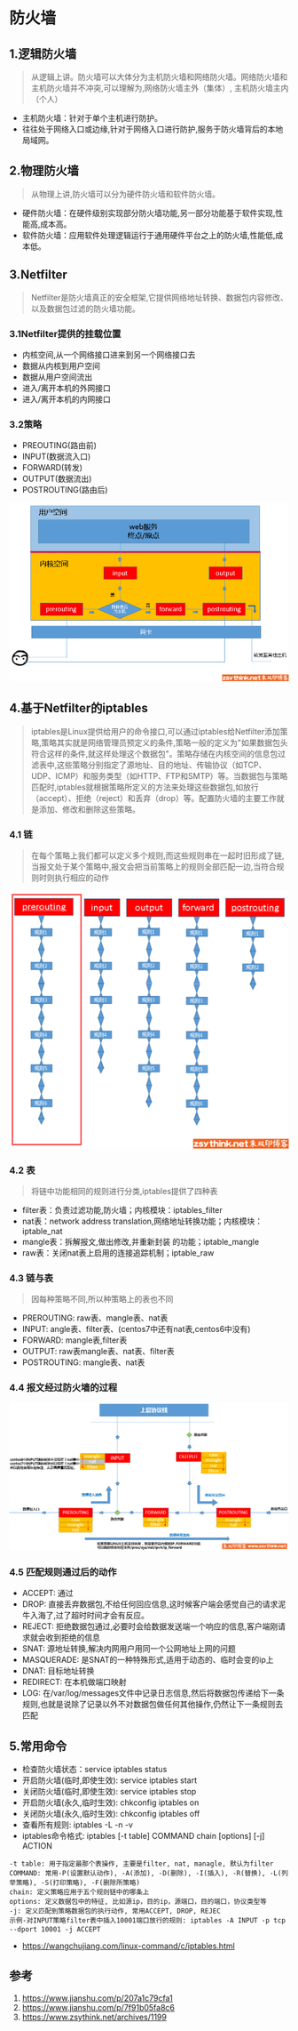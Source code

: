 # 防火墙
## 1.逻辑防火墙
> 从逻辑上讲。防火墙可以大体分为主机防火墙和网络防火墙。网络防火墙和主机防火墙并不冲突,可以理解为,网络防火墙主外（集体）, 主机防火墙主内（个人）
* 主机防火墙：针对于单个主机进行防护。
* 往往处于网络入口或边缘,针对于网络入口进行防护,服务于防火墙背后的本地局域网。
## 2.物理防火墙
> 从物理上讲,防火墙可以分为硬件防火墙和软件防火墙。
* 硬件防火墙：在硬件级别实现部分防火墙功能,另一部分功能基于软件实现,性能高,成本高。
* 软件防火墙：应用软件处理逻辑运行于通用硬件平台之上的防火墙,性能低,成本低。
## 3.Netfilter
> Netfilter是防火墙真正的安全框架,它提供网络地址转换、数据包内容修改、以及数据包过滤的防火墙功能。
### 3.1Netfilter提供的挂载位置
* 内核空间,从一个网络接口进来到另一个网络接口去
* 数据从内核到用户空间
* 数据从用户空间流出
* 进入/离开本机的外网接口
* 进入/离开本机的内网接口
### 3.2策略
* PREOUTING(路由前)
* INPUT(数据流入口)
* FORWARD(转发)
* OUTPUT(数据流出)
* POSTROUTING(路由后)

![](./images/iptables_rule.png)
## 4.基于Netfilter的iptables
> iptables是Linux提供给用户的命令接口,可以通过iptables给Netfilter添加策略,策略其实就是网络管理员预定义的条件,策略一般的定义为"如果数据包头符合这样的条件,就这样处理这个数据包"。策略存储在内核空间的信息包过滤表中,这些策略分别指定了源地址、目的地址、传输协议（如TCP、UDP、ICMP）和服务类型（如HTTP、FTP和SMTP）等。当数据包与策略匹配时,iptables就根据策略所定义的方法来处理这些数据包,如放行（accept）、拒绝（reject）和丢弃（drop）等。配置防火墙的主要工作就是添加、修改和删除这些策略。
### 4.1 链
> 在每个策略上我们都可以定义多个规则,而这些规则串在一起时旧形成了链,当报文处于某个策略中,报文会把当前策略上的规则全部匹配一边,当符合规则时则执行相应的动作

![](./images/iptables_chain.png)

### 4.2 表
> 将链中功能相同的规则进行分类,iptables提供了四种表
* filter表：负责过滤功能,防火墙；内核模块：iptables_filter
* nat表：network address translation,网络地址转换功能；内核模块：iptable_nat
* mangle表：拆解报文,做出修改,并重新封装 的功能；iptable_mangle
* raw表：关闭nat表上启用的连接追踪机制；iptable_raw
### 4.3 链与表
> 因每种策略不同,所以种策略上的表也不同
* PREROUTING: raw表、mangle表、nat表
* INPUT: angle表、filter表、(centos7中还有nat表,centos6中没有)
* FORWARD: mangle表,filter表
* OUTPUT: raw表mangle表、nat表、filter表
* POSTROUTING: mangle表、nat表

### 4.4 报文经过防火墙的过程
![](./images/iptables_flow.png)

### 4.5 匹配规则通过后的动作
* ACCEPT: 通过
* DROP: 直接丢弃数据包,不给任何回应信息,这时候客户端会感觉自己的请求泥牛入海了,过了超时时间才会有反应。
* REJECT: 拒绝数据包通过,必要时会给数据发送端一个响应的信息,客户端刚请求就会收到拒绝的信息
* SNAT: 源地址转换,解决内网用户用同一个公网地址上网的问题
* MASQUERADE: 是SNAT的一种特殊形式,适用于动态的、临时会变的ip上
* DNAT: 目标地址转换
* REDIRECT: 在本机做端口映射
* LOG: 在/var/log/messages文件中记录日志信息,然后将数据包传递给下一条规则,也就是说除了记录以外不对数据包做任何其他操作,仍然让下一条规则去匹配

## 5.常用命令
* 检查防火墙状态：service iptables status
* 开启防火墙(临时,即使生效): service iptables start
* 关闭防火墙(临时,即使生效): service iptables stop
* 开启防火墙(永久,临时生效): chkconfig iptables on
* 关闭防火墙(永久,临时生效): chkconfig iptables off
* 查看所有规则: iptables -L -n -v
* iptables命令格式: iptables [-t table] COMMAND chain [options] [-j] ACTION
```
-t table: 用于指定最那个表操作, 主要是filter, nat, managle, 默认为filter
COMMAND: 常用-P(设置默认动作), -A(添加), -D(删除), -I(插入), -R(替换), -L(列举策略), -S(打印策略), -F(删除所策略)
chain: 定义策略应用于五个规则链中的哪条上
options: 定义数据包中的特征, 比如源ip，目的ip，源端口，目的端口，协议类型等
-j: 定义匹配到策略数据包的执行动作, 常用ACCEPT, DROP, REJEC
示例-对INPUT策略filter表中插入10001端口放行的规则: iptables -A INPUT -p tcp --dport 10001 -j ACCEPT
```
* https://wangchujiang.com/linux-command/c/iptables.html

## 参考
1. https://www.jianshu.com/p/207a1c79cfa1
2. https://www.jianshu.com/p/7f91b05fa8c6
3. https://www.zsythink.net/archives/1199